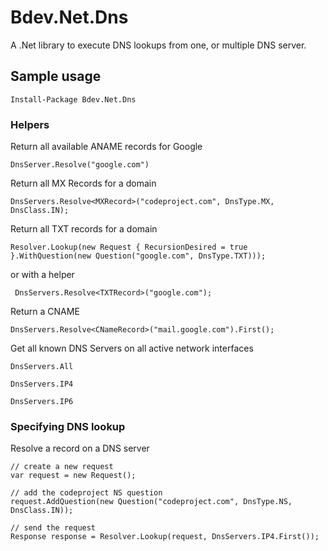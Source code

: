 # Bdev.Net.Dns

A .Net library to execute DNS lookups from one, or multiple DNS server.

## Sample usage

    Install-Package Bdev.Net.Dns

### Helpers

Return all available ANAME records for Google

    DnsServer.Resolve("google.com")

Return all MX Records for a domain

    DnsServers.Resolve<MXRecord>("codeproject.com", DnsType.MX, DnsClass.IN);

Return all TXT records for a domain

    Resolver.Lookup(new Request { RecursionDesired = true }.WithQuestion(new Question("google.com", DnsType.TXT)));

or with a helper

     DnsServers.Resolve<TXTRecord>("google.com");

Return a CNAME

    DnsServers.Resolve<CNameRecord>("mail.google.com").First();

Get all known DNS Servers on all active network interfaces

    DnsServers.All

    DnsServers.IP4

    DnsServers.IP6

### Specifying DNS lookup

Resolve a record on a DNS server

    // create a new request
    var request = new Request();

    // add the codeproject NS question
    request.AddQuestion(new Question("codeproject.com", DnsType.NS, DnsClass.IN));

    // send the request
    Response response = Resolver.Lookup(request, DnsServers.IP4.First());
